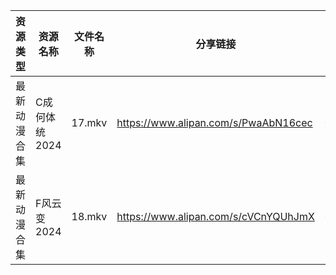 | 资源类型   | 资源名称      | 文件名称   | 分享链接                                 | 更新时间                |
| ------ | --------- | ------ | ------------------------------------ | ------------------- |
| 最新动漫合集 | C成何体统2024 | 17.mkv | https://www.alipan.com/s/PwaAbN16cec | 2024-09-06 12:09:58 |
| 最新动漫合集 | F风云变2024  | 18.mkv | https://www.alipan.com/s/cVCnYQUhJmX | 2024-09-06 12:10:00 |

